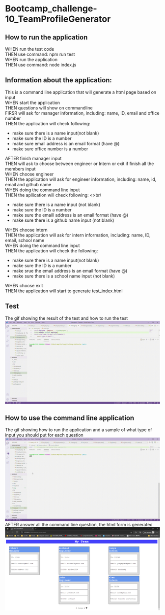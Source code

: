 # Bootcamp_challenge-10_TeamProfileGenerator

## How to run the application
WHEN run the test code<br/>
THEN use command: npm run test<br/>
WHEN run the application<br/>
THEN use command: node index.js<br/>

## Information about the application:
This is a command line application that will generate a html page based on input<br/>
WHEN start the application<br/>
THEN questions will show on commandline<br/>
FIRSR will ask for manager information, including: name, ID, email and office number<br/>
THEN the application will check following:  <br/>
- make sure there is a name input(not blank)
- make sure the ID is a number
- make sure email address is an email format (have @)
- make sure office number is a number

AFTER finish manager input<br/>
THEN will ask to choose between engineer or Intern or exit if finish all the members input<br/>
WHEN choose engineer<br/>
THEN the application will ask for engineer information, including: name, id, email and github name<br/>
WHEN doing the command line input<br/>
THEN the apllication will check following: <>br/
- make sure there is a name input (not blank)
- make sure the ID is a number
- make sure the emaill address is an email format (have @)
- make sure there is a github name input (not blank)

WHEN choose intern<br/>
THEN the application will ask for intern information, including: name, ID, email, school name<br/>
WHEN doing the command line input<br/>
THEN the application will check the following: <br/>
- make sure there is a name input(not blank)
- make sure the ID is a number
- make srue the email address is an email format (have @)
- make sure there is a school name input (not blank)

WHEN choose exit<br/>
THEN the application will start to generate test_index.html<br/>

## Test
The gif showing the result of the test and how to run the test<br/>
![RUN TEST GIF](img/runTestgif.gif)<br/>

## How to use the command line application 
The gif showing how to run the application and a sample of what type of input you should put for each question<br/>
![RUN APPLICATION GIF](img/runProgramgif.gif)<br/>
AFTER answer all the command line question, the html form is generated
![IMG OF HTML RESULT](img/webpage.png)<br/>
